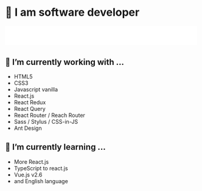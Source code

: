 # 👋 I am software developer

![I like JavaScript and Python](https://github.com/jhnemogap/jhnemogap/blob/master/assets/img/githubProfileBannerHero.svg)

## 🔭 I’m currently working with ...

- HTML5
- CSS3
- Javascript vanilla
- React.js
- React Redux
- React Query
- React Router / Reach Router
- Sass / Stylus / CSS-in-JS
- Ant Design

## 🌱 I’m currently learning ...

- More React.js
- TypeScript to react.js
- Vue.js v2.6
- and English language

<!--
Here are some ideas to get you started:

- 🔭 I’m currently working on ...
- 🌱 I’m currently learning ...
- 👯 I’m looking to collaborate on ...
- 🤔 I’m looking for help with ...
- 💬 Ask me about ...
- 📫 How to reach me: ...
- 😄 Pronouns: ...
- ⚡ Fun fact: ...
-->
